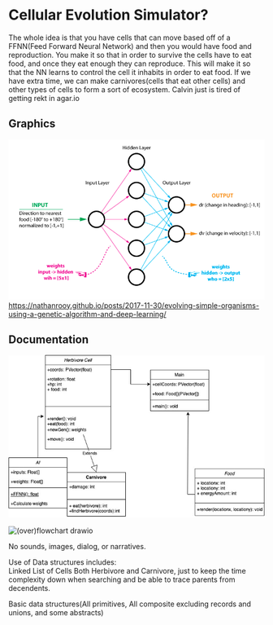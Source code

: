 # Cellular Evolution Simulator?
The whole idea is that you have cells that can move based off of a FFNN(Feed Forward Neural Network) and then you would have food and reproduction. You make it so that in order to survive the cells have to eat food, and once they eat enough they can reproduce. This will make it so that the NN learns to control the cell it inhabits in order to eat food. If we have extra time, we can make carnivores(cells that eat other cells) and other types of cells to form a sort of ecosystem. Calvin just is tired of getting rekt in agar.io

## Graphics
![Neural Network Example](https://github.com/CalvinWebb/A1GroupProject/blob/main/images/organism-neural-network.png)
https://nathanrooy.github.io/posts/2017-11-30/evolving-simple-organisms-using-a-genetic-algorithm-and-deep-learning/
## Documentation
![cellEvo](https://github.com/CalvinWebb/A1GroupProject/blob/main/images/cellEvo%20(1).jpg?raw=true)

![(over)flowchart drawio](https://user-images.githubusercontent.com/89152916/198042459-164802d0-2687-4ce7-8ca7-5016b3c6fdbf.png)

No sounds, images, dialog, or narratives.

Use of Data structures includes:\
Linked List of Cells Both Herbivore and Carnivore, just to keep the time complexity down when searching and be able to trace parents from decendents.

Basic data structures(All primitives, All composite excluding records and unions, and some abstracts)
